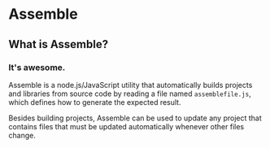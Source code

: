 # Assemble

## What is Assemble?
### It's awesome.

Assemble is a node.js/JavaScript utility that automatically builds projects and libraries from source code by reading a file named `assemblefile.js`, which defines how to generate the expected result. 

Besides building projects, Assemble can be used to update any project that contains files that must be updated automatically whenever other files change.